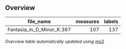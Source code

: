 

## Overview
|        file_name        |measures|labels|
|-------------------------|-------:|-----:|
|Fantasia_in_D_Minor_K.397|     107|   137|


*Overview table automatically updated using [ms3](https://ms3.readthedocs.io/).*
